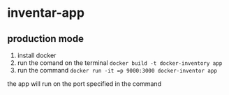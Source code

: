 # inventar-app

## production mode
1. install docker
2. run the comand on the terminal ```docker build -t docker-inventory app```
3. run the command ```docker run -it =p 9000:3000 docker-inventor app```

the app will run on the port specified in the command 